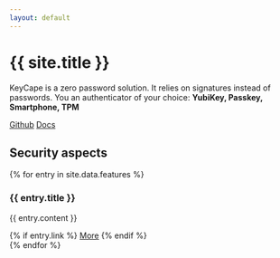 ```yaml
---
layout: default
---
```

<div class="container my-5">
	<div class="p-5 text-center bg-body-tertiary rounded-3">
		<h1 class="text-body-emphasis">{{ site.title }}</h1>
		<p class="col-lg-8 mx-auto fs-5 text-muted"> KeyCape is a zero password solution. It relies on signatures instead of passwords. You an authenticator of your choice: <b>YubiKey, Passkey, Smartphone, TPM</b></p>
		<div class="d-inline-flex gap-2 mb-5">
			<a class="d-inline-flex align-items-center btn btn-primary btn-lg px-4 rounded-pill" href="https://github.com/c3ai-lab/KeyCape"><i class="bi bi-github me-2"></i>Github</a>
			<a class="btn btn-outline-secondary btn-lg px-4 rounded-pill" href="https://jesper1995.gitbook.io/identity-provider-cpp/quick-start/prerequisites">Docs</a>
		</div>
	</div>
</div>
<div class="b-example-divider"></div>
<div class="container px-4 py-5">
	<h2 class="pb-2 border-bottom">Security aspects</h2>
	<div class="row g-4 py-5 row-cols-1 row-cols-lg-3">
	{% for entry in site.data.features %}
		<div class="col d-flex align-items-start">
			<div class="icon-square text-body-emphasis d-inline-flex align-items-center justify-content-center fs-4 flex-shrink-0 me-3">
				<i class="{{ entry.icon.name }}" style="color: {{ entry.icon.color }};"></i>
			</div>
			<div>
				<h3 class="fs-2 text-body-emphasis">{{ entry.title }}</h3>
				<p>{{ entry.content }}</p>
				{% if entry.link %}
				<a class="btn btn-primary" href="{{ entry.link }}">More</a>
				{% endif %}
			</div>
		</div>	
	{% endfor %}
	</div>
</div>
